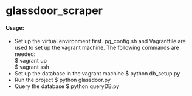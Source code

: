 # glassdoor_scraper
<h4>Usage:</h4>
<ul><li>Set up the virtual environment first. pg_config.sh and Vagrantfile are used to set up the vagrant machine. The following commands are needed:</br>
      $ vagrant up</br>
      $ vagrant ssh</li>
    <li>Set up the database in the vagrant machine $ python db_setup.py</li>
    <li>Run the project $ python glassdoor.py</li>
    <li>Query the database $ python queryDB.py</li>
</ul>
